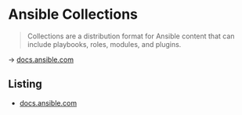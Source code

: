 # Ansible Collections

> Collections are a distribution format for Ansible content that can include playbooks, roles, modules, and plugins.

→ [docs.ansible.com](https://docs.ansible.com/ansible/latest/user_guide/collections_using.html)

## Listing

* [docs.ansible.com](https://docs.ansible.com/ansible/latest/collections/index.html)
